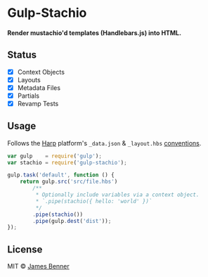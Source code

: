 # Gulp-Stachio
#### Render mustachio'd templates (Handlebars.js) into HTML.

## Status
- [x] Context Objects
- [x] Layouts
- [x] Metadata Files
- [x] Partials
- [x] Revamp Tests

## Usage
Follows the [Harp](http://harpjs.com) platform's `_data.json` & `_layout.hbs` [conventions](http://harpjs.com/docs/development/rules).

```js
var gulp    = require('gulp');
var stachio = require('gulp-stachio');

gulp.task('default', function () {
    return gulp.src('src/file.hbs')
        /**
         * Optionally include variables via a context object.
         * `.pipe(stachio({ hello: 'world' })`
         */
        .pipe(stachio())
        .pipe(gulp.dest('dist'));
});
```


## License

MIT © [James Benner](https://github.com/jbenner-radham)
